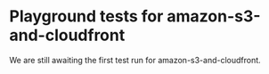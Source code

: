 # Playground tests for amazon-s3-and-cloudfront
We are still awaiting the first test run for amazon-s3-and-cloudfront.
